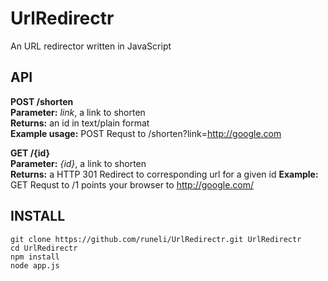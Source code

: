 # UrlRedirectr
An URL redirector written in JavaScript

## API

**POST /shorten**  
**Parameter:** *link*, a link to shorten   
**Returns:** an id in text/plain format  
**Example usage:** POST Requst to /shorten?link=http://google.com

**GET /{id}**  
**Parameter:** *{id}*, a link to shorten   
**Returns:** a HTTP 301 Redirect to corresponding url for a given id
**Example:** GET Requst to /1 points your browser to http://google.com/

## INSTALL

```
git clone https://github.com/runeli/UrlRedirectr.git UrlRedirectr
cd UrlRedirectr
npm install
node app.js
```


